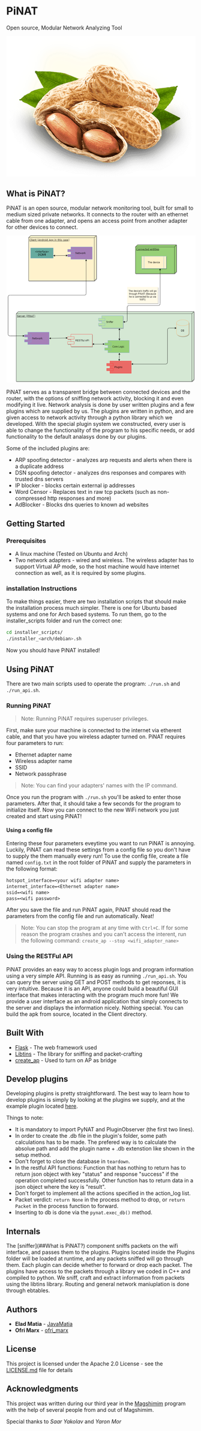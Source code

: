 # PiNAT

Open source, Modular Network Analyzing Tool

![pinat](Resources/peanut.png?raw=true)

## What is PiNAT?

PiNAT is an open source, modular network monitoring tool, built for small to 
medium sized private networks. It connects to the router with an ethernet cable 
from one adapter, and opens an access point from another adapter for other devices
to connect. 

![struct](Resources/TopLevel.png?raw=true)

PiNAT serves as a transparent bridge between connected devices and the router, 
with the options of sniffing network activity, blocking it and even modifying it
live. Network analysis is done by user written plugins and a few plugins which 
are supplied by us. The plugins are written in python, and are given access to 
network activity through a python library which we developed. With the special 
plugin system we constructed, every user is able to change the functionality of 
the program to his specific needs, or add functionality to the default analasys 
done by our plugins.

Some of the included plugins are:
*  ARP spoofing detector - analyzes arp requests and alerts when there is a
duplicate address
*  DSN spoofing detector - analyzes dns responses and compares with trusted dns
servers
*  IP blocker - blocks certain external ip addresses
*  Word Censor - Replaces text in raw tcp packets (such as non-compressed http responses and more)
*  AdBlocker - Blocks dns queries to known ad websites

## Getting Started

### Prerequisites

* A linux machine (Tested on Ubuntu and Arch)
* Two network adapters - wired and wireless. The wireless adapter has to support Virtual AP mode, so the host machine would have internet connection as well, as it is required by some plugins.

### installation Instructions

To make things easier, there are two installation scripts that should make the installation process much simpler. There is one for Ubuntu based systems and one for Arch based systems.
To run them, go to the installer_scripts folder and run the correct one:

```bash
cd installer_scripts/
./installer_<arch/debian>.sh
```

Now you should have PiNAT installed!

## Using PiNAT

There are two main scripts used to operate the program: ```./run.sh``` and ```./run_api.sh```.

### Running PiNAT

> Note: Running PiNAT requires superuser privileges.

First, make sure your machine is connected to the internet via etherent cable, and that you have you wireless adapter turned on.
PiNAT requires four parameters to run:
* Ethernet adapter name
* Wireless adapter name
* SSID
* Network passphrase

> Note: You can find your adapters' names with the IP command.

Once you run the program with ```./run.sh``` you'll be asked to enter those parameters. After that, it should take a few seconds for the program to initialize itself.
Now you can connect to the new WiFi network you just created and start using PiNAT!

#### Using a config file

Entering these four parameters eveytime you want to run PiNAT is annoying. Luckily, PiNAT can read these settings from a config file so you don't have to supply the them manually every run!
To use the config file, create a file named ```config.txt``` in the root folder of PiNAT and supply the parameters in the following format:

```
hotspot_interface=<your wifi adapter name>
internet_interface=<Ethernet adapter name>
ssid=<wifi name>
pass=<wifi password>
```

After you save the file and run PiNAT again, PiNAT should read the parameters from the config file and run automatically. Neat!

> Note: You can stop the program at any time with ```Ctrl+C```. If for some reason the program crashes and you can't access the interent, run the following command: ```create_ap --stop <wifi_adapter_name>```

### Using the RESTFul API

PiNAT provides an easy way to access plugin logs and program information using a very simple API. Running is as easy as running ```./run_api.sh```.
You can query the server using GET and POST methods to get reponses, it is very intuitive. Because it is an API, anyone could build a beautiful GUI interface that makes interacting with the program much more fun!
We provide a user interface as an android application that simply connects to the server and displays the information nicely. Nothing special.
You can build the apk from source, located in the Client directory.

## Built With

* [Flask](url) - The web framework used
* [Libtins](url) - The library for sniffing and packet-crafting
* [create_ap](url) - Used to turn on AP as bridge


## Develop plugins
Developing plugins is pretty straightforward. The best way to learn how to develop plugins is simply by looking at the plugins we supply, and at the example plugin located [here](Resources/Plugin.py).

Things to note:
* It is mandatory to import PyNAT and PluginObserver (the first two lines).
* In order to create the .db file in the plugin's folder, some path calculations has to be made. The prefered way is to calculate the absolue path and add the plugin name + .db extenstion like shown in the setup method.
* Don't forget to close the database in ```teardown```.
* In the restful API functions: Function that has nothing to return has to return json object with key "status" and response "success" if the operation completed successfully. Other function has to return data in a json object where the key is "result".
* Don't forget to implement all the actions specified in the action_log list.
* Packet verdict: ```return None``` in the process method to drop, or ```return Packet``` in the process function to forward.
* Inserting to db is done via the ```pynat.exec_db()``` method.


## Internals
The [sniffer](##What is PiNAT?) component sniffs packets on the wifi interface, and passes them to the plugins. Plugins located inside the Plugins folder will be loaded at runtime, and any packets sniffed will go through them. Each plugin can decide whether to forward or drop each packet. The plugins have access to the packets through a library we coded in C++ and compiled to python. We sniff, craft and extract information from packets using the libtins library.
Routing and general network maniuplation is done through ebtables.

## Authors

* **Elad Matia** - [JavaMatia](https://gitlab.com/JavaMatia)
* **Ofri Marx** - [ofri_marx](https://gitlab.com/ofri_marx)


## License

This project is licensed under the Apache 2.0 License - see the [LICENSE.md](LICENSE.md) file for details

## Acknowledgments

This project was written during our third year in the [Magshimim](https://www.magshimim.cyber.org.il/) 
program with the help of several people from and out of Magshimim.

Special thanks to *Saar Yakolav* and *Yaron Mor*
